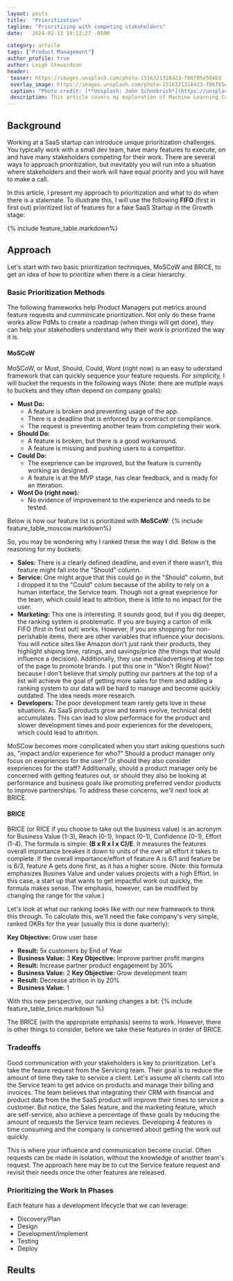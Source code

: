 ```yaml
---
layout: posts
title:  "Prioritization"
tagline: "Prioritizing with competing stakeholders"
date:   2024-02-13 19:13:27 -0500

category: article
tags: ["Product Management"]
author_profile: true
author: Leigh Stewardson
header:
 teaser: https://images.unsplash.com/photo-1516321318423-f06f85e504b3
 overlay_image: https://images.unsplash.com/photo-1516321318423-f06f85e504b3
 caption: "Photo credit: [**Unsplash: John Schnobrich*](https://unsplash.com/@johnschno)"
 description: This article covers my exploration of Machine Learning Course.
---
```


## Background
Working at a SaaS startup can introduce unique prioritization challenges. You typically work with a small dev team, have many features to execute, on and have many stakeholders competing for their work. There are several ways to approach prioritization, but inevitably you will run into a situation where stakeholders and their work will have equal priority and you will have to make a call. 

In this article, I present my approach to prioritization and what to do when there is a stalemate. To illustrate this, I will use the following **FIFO** (first in first out) prioritized list of features for a fake SaaS Startup in the Growth stage:

{% include feature_table.markdown%}

## Approach
Let's start with two basic prioritization techniques, MoSCoW and BRICE, to get an idea of how to prioritize when there is a clear hierarchy.

### Basic Prioritization Methods
The following frameworks help Product Managers put metrics around feature requests and cumminicate prioritization. Not only do these frame works allow PdMs to create a roadmap (when things will get done), they can help your stakehodlers understand why their work is prioritized the way it is. 

#### MoSCoW
MoSCoW, or Must, Should, Could, Wont (right now) is an easy to uderstand framework that can quickly sequence your feature requests. *For simplicity,* I will bucket the requests in the following ways (Note: there are mutlple ways to buckets and they often depend on company goals):
- **Must Do:** 
  - A feature is broken and preventing usage of the app.
  - There is a deadline that is enforced by a contract or compliance.
  - The request is preventing another team from completing their work.
- **Should Do:**
  - A feature is broken, but there is a good workaround.
  - A feature is missing and pushing users to a competitor.
- **Could Do:**
  - The exeprience can be improved, but the feature is currently working as designed.
  - A feature is at the MVP stage, has clear feedback, and is ready for an itteration.
- **Wont Do (right now):**
  - No evidence of improvement to the experience and needs to be tested.

Below is how our feature list is prioritized with **MoSCoW**:
{% include feature_table_moscow.markdown%}

So, you may be wondering why I ranked these the way I did. Below is the reasoning for my buckets:
- **Sales:** There is a clearly defined deadline, and even if there wasn't, this feature might fall into the "Should" column.
- **Service:** One might argue that this could go in the "Should" column, but I dropped it to the "Could" colum because of the ability to rely on a human interface, the Service team. Though not a great exeprience for the team, which could lead to attrition, there is little to no impact for the user. 
- **Marketing:** This one is interesting. It sounds good, but if you dig deeper, the ranking system is problematic. If you are buying a carton of milk FIFO (first in first out) works. However, if you are shopping for non-perishable items, there are other variables that influence your decisions. You will notice sites like Amazon don't just rank their products, they highlight shiping time, ratings, and savings/price (the things that would influence a decision). Additionally, they use media/advertising at the top of the page to promote brands. I put this one in "Won't (Right Now)" because I don't believe that simply putting our partners at the top of a list will achieve the goal of getting more sales for them and adding a ranking system to our data will be hard to manage and become quickly outdated. The idea needs more research.
- **Developers:** The poor development team rarely gets love in these situations. As  SaaS products grow and teams evolve, technical debt accumulates. This can lead to slow performace for the product and slower development times and poor experiences for the developers, which could lead to attrition.

MoSCow becomes more complicated when you start asking questions such as, "impact and/or experience for who?" Should a product manager only focus on exepriences for the user? Or should they also consider exepriences for the staff? Additionally, should a product manager only be concerned with getting features out, or should they also be looking at performance and business goals like promoting preferred vendor products to improve partnerships. To address these concerns, we'll next look at BRICE.

#### BRICE
BRICE (or RICE if you choose to take out the business value) is an acronym for Business Value (1-3), Reach (0-1), Impact (0-1), Confidence (0-1), Effort (1-4). The formula is simple: **(B x R x I x C)/E**. It measures the features overall importance breakes it down to units of the over all effort it takes to complete. If the overall importance/effort of feature A is 6/1 and feature be is 6/3, feature A gets done first, as it has a higher score. (Note: this formula emphasizes Busines Value and under values projects with a high Effort. In this case, a start up that wants to get impactful work out quickly, the formula makes sense. The emphasis, however, can be modified by changing the range for the value.) 

Let's look at what our ranking looks like with our new framework to think this through. To calculate this, we'll need the fake company's very simple, ranked OKRs for the year (usually this is done quarterly):

**Key Objective:** Grow user base
- **Result:** 5x customers by End of Year
- **Business Value:** 3
**Key Objective:** Improve partner profit margins
- **Result:** Increase partner product engagement by 30%
- **Business Value:** 2
**Key Objective:** Grow development team
- **Result:** Decrease atrition in by 20%
- **Business Value:** 1

With this new perspective, our ranking changes a bit:
{% include feature_table_brice.markdown %}

The BRICE (with the appropriate emphasis) seems to work. However, there is other things to consider, before we take these features in order of BRICE. 

### Tradeoffs
Good communication with your stakeholders is key to prioritization. Let's take the feaure request from the Servicing team. Their goal is to reduce the amount of time they take to service a client. Let's assume all clients call into the Service team to get advice on products and manage their billing and invoices. The team believes that integrating their CRM with financial and product data from the the SaaS product will improve their times to service a customer. But notice, the Sales feature, and the marketing feature, which are self-service, also achieve a percentage of these goals by reducing the amount of requests the Service team recieves. Developing 4 features is time consuming and the company is concerned about getting the work out quickly. 

This is where your influence and communication become crucial. Often requests can be made in isolation, without the knowledge of another team's request. The approach here may be to cut the Service feature request and revisit their needs once the other features are released.

### Prioritizing the Work In Phases
Each feature has a development lifecycle that we can leverage:
- Discovery/Plan
- Design
- Development/Implement
- Testing
- Deploy
<!-- 
When prioritizing there will be conflict, where two or more stakeholders or features compete for the same spot. So what do you do then? In my experience, I first lean of leadership for guidance. However, when you are in a start up environmentn, company goals may be unclear, for example all stakeholders are fighting for your time to execute on their solutions to complete comapny OKRs. When this happens, I use the follwoing approaches and ask for buy in from the stake holders.

- **Linear:** Have the competing stakeholders rank and then complete features end-to-end and then move on to the next.
    - Benefit: Keeps the development team focused.
    - Drawback: Some teams have to wait a long time to get their work done, and teams that are not client facing, like the developer team, keep getting pushed back.
- **Ratios:** Split your teams into smaller pods, working on multiple team features. You can do a 50/50 split or a 30/70 split depending whether you want to put more emphasis on one feature.
    - Benefit: Engages more stakeholders
    - Drawback: The work get's done slower
- **Pivots:** Split the year and work on OKR's sequetially, pivoting to the next after MVP is complete.
    - Benefit: This can work well with early startups, 
    - Drawback: Sacrificing quarterly progress on one OKR. You must make sure you can address multiple OKRs in a year. -->

## Reults


